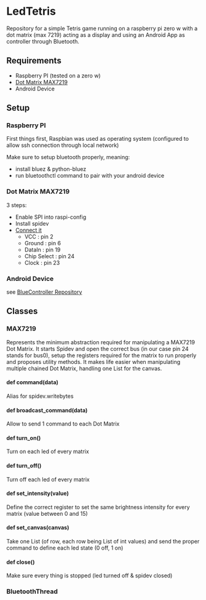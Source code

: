 LedTetris
======

Repository for a simple Tetris game running on a raspberry pi zero w with a dot matrix (max 7219) acting as a display and using an Android App as controller through Bluetooth.

Requirements
------
 * Raspberry PI (tested on a zero w)
 * [Dot Matrix MAX7219](https://www.google.fr/search?q=max7219+dot+matrix&oq=max7219+dot+matrix)
 * Android Device

Setup
-------

### Raspberry PI

First things first, Raspbian was used as operating system (configured to allow ssh connection through local network)

Make sure to setup bluetooth properly, meaning:
 * install bluez & python-bluez
 * run bluetoothctl command to pair with your android device


### Dot Matrix MAX7219

3 steps:
 * Enable SPI into raspi-config
 * Install spidev
 * [Connect it](https://fr.pinout.xyz/pinout/)
   * VCC : pin 2
   * Ground : pin 6
   * DataIn : pin 19
   * Chip Select : pin 24
   * Clock : pin 23


### Android Device

see [BlueController Repository](https://github.com/arno06/BlueController)


Classes
------

### MAX7219
Represents the minimum abstraction required for manipulating a MAX7219 Dot Matrix. It starts Spidev and open the correct bus (in our case pin 24 stands for bus0), setup the registers required for the matrix to run properly and proposes utility methods.
It makes life easier when manipulating multiple chained Dot Matrix, handling one List for the canvas.

#### def command(data)
Alias for spidev.writebytes

#### def broadcast_command(data)
Allow to send 1 command to each Dot Matrix

#### def turn_on()
Turn on each led of every matrix

#### def turn_off()
Turn off each led of every matrix

#### def set_intensity(value)
Define the correct register to set the same brightness intensity for every matrix (value between 0 and 15)

#### def set_canvas(canvas)
Take one List (of row, each row being List of int values) and send the proper command to define each led state (0 off, 1 on)

#### def close()
Make sure every thing is stopped (led turned off & spidev closed)

### BluetoothThread